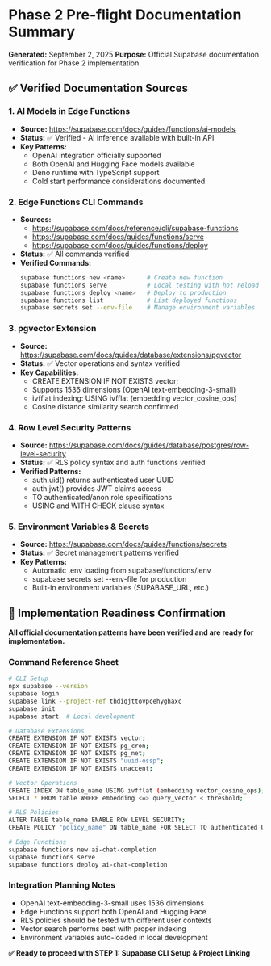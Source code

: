 # Phase 2 Pre-flight Documentation Summary

**Generated:** September 2, 2025
**Purpose:** Official Supabase documentation verification for Phase 2 implementation

## ✅ Verified Documentation Sources

### 1. AI Models in Edge Functions
- **Source:** https://supabase.com/docs/guides/functions/ai-models
- **Status:** ✅ Verified - AI inference available with built-in API
- **Key Patterns:**
  - OpenAI integration officially supported
  - Both OpenAI and Hugging Face models available
  - Deno runtime with TypeScript support
  - Cold start performance considerations documented

### 2. Edge Functions CLI Commands
- **Sources:** 
  - https://supabase.com/docs/reference/cli/supabase-functions
  - https://supabase.com/docs/guides/functions/serve
  - https://supabase.com/docs/guides/functions/deploy
- **Status:** ✅ All commands verified
- **Verified Commands:**
  ```bash
  supabase functions new <name>      # Create new function
  supabase functions serve           # Local testing with hot reload
  supabase functions deploy <name>   # Deploy to production
  supabase functions list            # List deployed functions
  supabase secrets set --env-file    # Manage environment variables
  ```

### 3. pgvector Extension
- **Source:** https://supabase.com/docs/guides/database/extensions/pgvector
- **Status:** ✅ Vector operations and syntax verified
- **Key Capabilities:**
  - CREATE EXTENSION IF NOT EXISTS vector;
  - Supports 1536 dimensions (OpenAI text-embedding-3-small)
  - ivfflat indexing: USING ivfflat (embedding vector_cosine_ops)
  - Cosine distance similarity search confirmed

### 4. Row Level Security Patterns
- **Source:** https://supabase.com/docs/guides/database/postgres/row-level-security
- **Status:** ✅ RLS policy syntax and auth functions verified
- **Verified Patterns:**
  - auth.uid() returns authenticated user UUID
  - auth.jwt() provides JWT claims access
  - TO authenticated/anon role specifications
  - USING and WITH CHECK clause syntax

### 5. Environment Variables & Secrets
- **Source:** https://supabase.com/docs/guides/functions/secrets
- **Status:** ✅ Secret management patterns verified
- **Key Patterns:**
  - Automatic .env loading from supabase/functions/.env
  - supabase secrets set --env-file for production
  - Built-in environment variables (SUPABASE_URL, etc.)

## 🎯 Implementation Readiness Confirmation

**All official documentation patterns have been verified and are ready for implementation.**

### Command Reference Sheet
```bash
# CLI Setup
npx supabase --version
supabase login
supabase link --project-ref thdiqjttovpcehyghaxc
supabase init
supabase start  # Local development

# Database Extensions
CREATE EXTENSION IF NOT EXISTS vector;
CREATE EXTENSION IF NOT EXISTS pg_cron;
CREATE EXTENSION IF NOT EXISTS pg_net;
CREATE EXTENSION IF NOT EXISTS "uuid-ossp";
CREATE EXTENSION IF NOT EXISTS unaccent;

# Vector Operations
CREATE INDEX ON table_name USING ivfflat (embedding vector_cosine_ops);
SELECT * FROM table WHERE embedding <=> query_vector < threshold;

# RLS Policies
ALTER TABLE table_name ENABLE ROW LEVEL SECURITY;
CREATE POLICY "policy_name" ON table_name FOR SELECT TO authenticated USING (auth.uid() = user_id);

# Edge Functions
supabase functions new ai-chat-completion
supabase functions serve
supabase functions deploy ai-chat-completion
```

### Integration Planning Notes
- OpenAI text-embedding-3-small uses 1536 dimensions
- Edge Functions support both OpenAI and Hugging Face
- RLS policies should be tested with different user contexts
- Vector search performs best with proper indexing
- Environment variables auto-loaded in local development

**✅ Ready to proceed with STEP 1: Supabase CLI Setup & Project Linking**